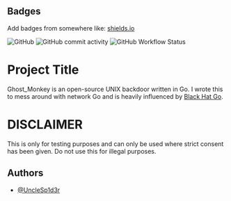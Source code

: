 ## Badges

Add badges from somewhere like: [shields.io](https://shields.io/)

![GitHub](https://img.shields.io/github/license/unclesp1d3r/ghost_monkey)
![GitHub commit activity](https://img.shields.io/github/commit-activity/m/unclesp1d3r/ghost_monkey)
![GitHub Workflow Status](https://img.shields.io/github/workflow/status/unclesp1d3r/ghost_monkey/Go)

# Project Title

Ghost_Monkey is an open-source UNIX backdoor written in Go. I wrote this to mess around with network Go and is heavily influenced by [Black Hat Go](https://nostarch.com/blackhatgo).

# DISCLAIMER

This is only for testing purposes and can only be used where strict consent has been given. Do not use this for illegal purposes.

## Authors

- [@UncleSp1d3r](https://www.github.com/unclesp1d3r)
